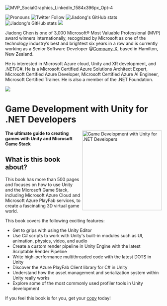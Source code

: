 
<!--
**chenjd/chenjd** is a ✨ _special_ ✨ repository because its `README.md` (this file) appears on your GitHub profile.

Here are some ideas to get you started:
-->
![MVP_SocialGraphics_LinkedIn_1584x396px_Opt-4](https://user-images.githubusercontent.com/5668352/184517515-0d3addc7-c812-425b-bdcc-9da50d36985b.jpg)


![Pronouns](https://img.shields.io/badge/Pronouns-He%2FHim-blue)
![Twitter Follow](https://img.shields.io/twitter/follow/chen_jd?style=social)
![Jiadong's GitHub stats](https://img.shields.io/github/stars/chenjd?style=social)
![Jiadong's GitHub stats](https://img.shields.io/github/followers/chenjd?style=social)
![](https://img.shields.io/badge/Blog-jiadongchen.com-blue)

Jiadong Chen is one of 3,000 Microsoft® Most Valuable Professional (MVP) award winners internationally, recognized by Microsoft as one of the technology industry’s best and brightest six years in a row and is currently working as a Senior Software Developer @[Company-X](https://www.linkedin.com/company/company-x-ltd/), based in Hamilton, New Zealand.

He is interested in Microsoft Azure cloud, Unity and XR development, and .NET/C#. He is a Microsoft Certified Azure Solutions Architect Expert, Microsoft Certified Azure Developer, Microsoft Certified Azure AI Engineer, Microsoft Certified Trainer. He is also a member of the .NET Foundation.


![](https://github-readme-stats.vercel.app/api?username=chenjd&show_icons=true)

# Game Development with Unity for .NET Developers

<a href="https://www.amazon.com/Game-Development-Unity-NET-Developers/dp/1801078076"><img src="https://static.packt-cdn.com/products/9781801078078/cover/smaller" alt="Game Development with Unity for .NET Developers" height="256px" align="right"></a>


**The ultimate guide to creating games with Unity and Microsoft Game Stack**

## What is this book about?
This book has more than 500 pages and focuses on how to use Unity and the Microsoft Game Stack, including Microsoft Azure Cloud and Microsoft Azure PlayFab services, to create a fascinating 3D virtual game world.

This book covers the following exciting features:
* Get to grips with using the Unity Editor
* Use C# scripts to work with Unity's built-in modules such as UI, animation, physics, video, and audio
* Create a custom render pipeline in Unity Engine with the latest Scriptable Render Pipeline
* Write high-performance multithreaded code with the latest DOTS in Unity
* Discover the Azure PlayFab Client library for C# in Unity
* Understand how the asset management and serialization system within Unity really works
* Explore some of the most commonly used profiler tools in Unity development

If you feel this book is for you, get your [copy](https://www.amazon.com/Game-Development-Unity-NET-Developers/dp/1801078076) today!
